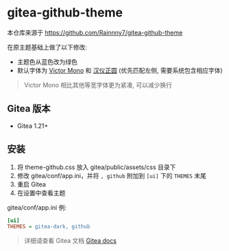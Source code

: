 # gitea-github-theme

本仓库来源于 https://github.com/Rainnny7/gitea-github-theme

在原主题基础上做了以下修改:

- 主题色从蓝色改为绿色
- 默认字体为 [Victor Mono](https://github.com/rubjo/victor-mono) 和 [汉仪正圆](https://www.hanyi.com.cn/productdetail.php?id=2913) (优先匹配左侧, 需要系统包含相应字体)

> Victor Mono 相比其他等宽字体更为紧凑, 可以减少换行

## Gitea 版本

- Gitea 1.21+

## 安装

1. 将 theme-github.css 放入 gitea/public/assets/css 目录下
2. 修改 gitea/conf/app.ini，并将 `, github` 附加到 `[ui]` 下的 `THEMES` 末尾
3. 重启 Gitea
4. 在设置中查看主题

gitea/conf/app.ini 例:
```ini
[ui]
THEMES = gitea-dark, github
```

> 详细请查看 Gitea 文档 [Gitea docs](https://docs.gitea.com/next/administration/customizing-gitea#customizing-the-look-of-gitea)
